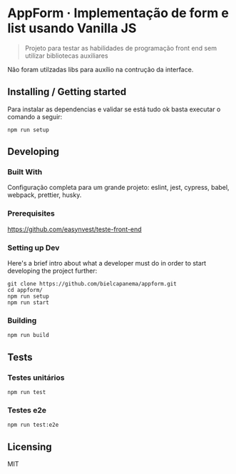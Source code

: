 # AppForm &middot; Implementação de form e list usando Vanilla JS

> Projeto para testar as habilidades de programação front end sem utilizar bibliotecas auxiliares

Não foram utilzadas libs para auxílio na contrução da interface.

## Installing / Getting started

Para instalar as dependencias e validar se está tudo ok basta executar o comando a seguir:

```shell
npm run setup
```

## Developing

### Built With

Configuração completa para um grande projeto: eslint, jest, cypress, babel, webpack, prettier, husky.

### Prerequisites

https://github.com/easynvest/teste-front-end

### Setting up Dev

Here's a brief intro about what a developer must do in order to start developing
the project further:

```shell
git clone https://github.com/bielcapanema/appform.git
cd appform/
npm run setup
npm run start
```

### Building

```shell
npm run build
```

## Tests

### Testes unitários

```shell
npm run test
```

### Testes e2e

```shell
npm run test:e2e
```

## Licensing

MIT
